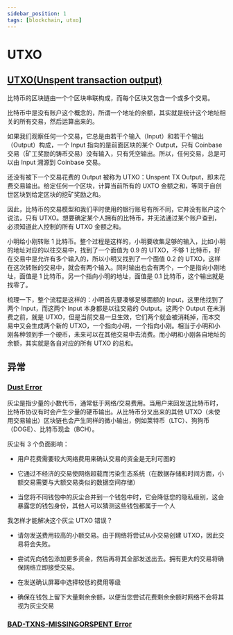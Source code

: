 ```yaml
---
sidebar_position: 1
tags: [blockchain, utxo]
---
```


# UTXO

## [UTXO(Unspent transaction output)](https://nervosbook.github.io/book/zh/utxo.html)

比特币的区块链由一个个区块串联构成，而每个区块又包含一个或多个交易。

比特币中是没有账户这个概念的，所谓一个地址的余额，其实就是统计这个地址相关的所有交易，然后运算出来的。

如果我们观察任何一个交易，它总是由若干个输入（Input）和若干个输出（Output）构成，一个 Input 指向的是前面区块的某个 Output，只有 Coinbase 交易（矿工奖励的铸币交易）没有输入，只有凭空输出。所以，任何交易，总是可以由 Input 溯源到 Coinbase 交易。

还没有被下一个交易花费的 Output 被称为 UTXO：Unspent TX Output，即未花费交易输出。给定任何一个区块，计算当前所有的 UXTO 金额之和，等同于自创世区块到给定区块的挖矿奖励之和。

因此，比特币的交易模型和我们平时使用的银行账号有所不同，它并没有账户这个说法，只有 UTXO。想要确定某个人拥有的比特币，并无法通过某个账户查到，必须知道此人控制的所有 UTXO 金额之和。

小明给小刚转账 1 比特币。整个过程是这样的，小明要收集足够的输入，比如小明的地址对应的以往交易中，找到了一个面值为 0.9 的 UTXO，不够 1 比特币，好在交易中是允许有多个输入的，所以小明又找到了一个面值 0.2 的 UTXO，这样在这次转账的交易中，就会有两个输入。同时输出也会有两个，一个是指向小刚地址，面值是 1 比特币。另一个指向小明的地址，面值是 0.1 比特币，这个输出就是找零了。

梳理一下，整个流程是这样的：小明首先要凑够足够面额的 Input，这里他找到了两个 Input，而这两个 Input 本身都是以往交易的 Output。这两个 Output 在未消费之前，就是 UTXO，但是当前交易一旦生效，它们两个就会被消耗掉，而本交易中又会生成两个新的 UTXO，一个指向小明，一个指向小刚。相当于小明和小刚各种领到手一个硬币，未来可以在其他交易中去消费。而小明和小刚各自地址的余额，其实就是各自对应的所有 UTXO 的总和。

## 异常

### [Dust Error](https://help.crypto.com/en/articles/4056357-what-is-dust-utxo-error)

灰尘是指少量的小数代币，通常低于网络/交易费用。当用户来回发送比特币时，比特币协议有时会产生少量的硬币输出。从比特币分叉出来的其他 UTXO（未使用交易输出）区块链也会产生同样的微小输出，例如莱特币（LTC）、狗狗币（DOGE）、比特币现金（BCH）。

灰尘有 3 个负面影响：

- 用户花费需要较大网络费用来确认交易的资金是无利可图的

- 它通过不经济的交易使网络超载而污染生态系统（在数据存储和时间方面，小额交易需要与大额交易类似的数据空间存储）

- 当您将不同钱包中的灰尘合并到一个钱包中时，它会降低您的隐私级别，这会暴露您的钱包身份，其他人可以猜测这些钱包都属于一个人

我怎样才能解决这个灰尘 UTXO 错误？

- 请勿发送费用较高的小额交易。由于网络将尝试从小交易创建 UTXO，因此交易将会失败。

- 尝试先向钱包添加更多资金，然后再将其全部发送出去。拥有更大的交易将确保网络立即接受交易。

- 在发送确认屏幕中选择较低的费用等级

- 确保在钱包上留下大量剩余余额，以便当您尝试花费剩余余额时网络不会将其视为灰尘交易

### [BAD-TXNS-MISSINGORSPENT Error](https://medium.com/@JordanCamirand/solving-bad-txns-missingorspent-error-ledger-live-cda954a00255)
